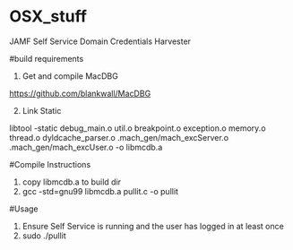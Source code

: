 # OSX_stuff
JAMF Self Service Domain Credentials Harvester

#build requirements
1. Get and compile MacDBG

https://github.com/blankwall/MacDBG

2. Link Static

libtool -static debug_main.o util.o breakpoint.o exception.o memory.o thread.o dyldcache_parser.o .mach_gen/mach_excServer.o .mach_gen/mach_excUser.o -o libmcdb.a

#Compile Instructions
1. copy libmcdb.a to build dir
2. gcc -std=gnu99 libmcdb.a pullit.c -o pullit

#Usage
1. Ensure Self Service is running and the user has logged in at least once
2. sudo ./pullit



